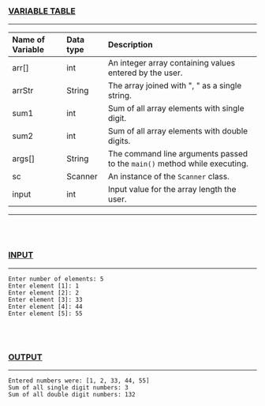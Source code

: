 ### <u>VARIABLE TABLE</u>
---
| Name of Variable | Data type | Description
|:---              |:---       |:---
|arr[]             |int        |An integer array containing values entered by the user.
|arrStr            |String     |The array joined with ", " as a single string.
|sum1              |int        |Sum of all array elements with single digit.
|sum2              |int        |Sum of all array elements with double digits.
|args[]            |String     |The command line arguments passed to the `main()` method while executing.
|sc                |Scanner    |An instance of the `Scanner` class.
|input             |int        |Input value for the array length the user.
---
<br></br>
### <u>INPUT</u>
---
```
Enter number of elements: 5
Enter element [1]: 1
Enter element [2]: 2
Enter element [3]: 33
Enter element [4]: 44
Enter element [5]: 55
```
<br></br>
### <u>OUTPUT</u>
---
```
Entered numbers were: [1, 2, 33, 44, 55]
Sum of all single digit numbers: 3
Sum of all double digit numbers: 132
```